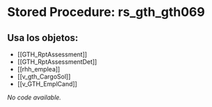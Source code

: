 # Stored Procedure: rs_gth_gth069

## Usa los objetos:
- [[GTH_RptAssessment]]
- [[GTH_RptAssessmentDet]]
- [[rhh_emplea]]
- [[v_gth_CargoSol]]
- [[v_GTH_EmplCand]]

*No code available.*
